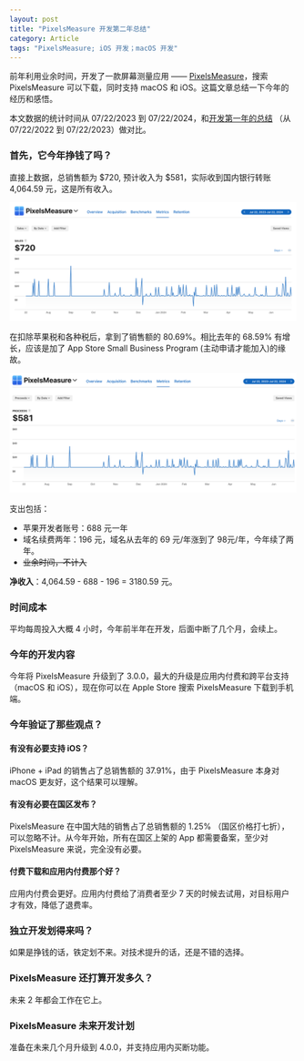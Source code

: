 ```yaml
---
layout: post
title: "PixelsMeasure 开发第二年总结"
category: Article
tags: "PixelsMeasure; iOS 开发；macOS 开发"
---
```


前年利用业余时间，开发了一款屏幕测量应用 —— [PixelsMeasure](https://apps.apple.com/app/pixelsmeasure/id1638740542)，搜索 PixelsMeasure 可以下载，同时支持 macOS 和 iOS。这篇文章总结一下今年的经历和感悟。

本文数据的统计时间从 07/22/2023 到 07/22/2024，和[开发第一年的总结](https://zddhub.com/article/2023/09/26/pixelsmeasure-development-summary.html) （从 07/22/2022 到 07/22/2023）做对比。

<!-- more -->

### 首先，它今年挣钱了吗？

直接上数据，总销售额为 $720, 预计收入为 $581，实际收到国内银行转账 4,064.59 元，这是所有收入。

![sales](/assets/images/2024-11-26/sales.png)

在扣除苹果税和各种税后，拿到了销售额的 80.69%。相比去年的 68.59% 有增长，应该是加了 App Store Small Business Program (主动申请才能加入)的缘故。

![proceeds](/assets/images/2024-11-26/Proceeds.png)

支出包括：
- 苹果开发者账号：688 元一年
- 域名续费两年：196 元，域名从去年的 69 元/年涨到了 98元/年，今年续了两年。
- ~~业余时间，不计入~~

**净收入**：4,064.59 - 688 - 196 = 3180.59 元。

### 时间成本

平均每周投入大概 4 小时，今年前半年在开发，后面中断了几个月，会续上。

### 今年的开发内容

今年将 PixelsMeasure 升级到了 3.0.0，最大的升级是应用内付费和跨平台支持（macOS 和 iOS），现在你可以在 Apple Store 搜索 PixelsMeasure 下载到手机端。

### 今年验证了那些观点？

#### 有没有必要支持 iOS？

iPhone + iPad 的销售占了总销售额的 37.91%，由于 PixelsMeasure 本身对 macOS 更友好，这个结果可以理解。

#### 有没有必要在国区发布？

PixelsMeasure 在中国大陆的销售占了总销售额的 1.25% （国区价格打七折），可以忽略不计。从今年开始，所有在国区上架的 App 都需要备案，至少对 PixelsMeasure 来说，完全没有必要。

#### 付费下载和应用内付费那个好？

应用内付费会更好。应用内付费给了消费者至少 7 天的时候去试用，对目标用户才有效，降低了退费率。

### 独立开发划得来吗？

如果是挣钱的话，铁定划不来。对技术提升的话，还是不错的选择。

### PixelsMeasure 还打算开发多久？

未来 2 年都会工作在它上。

### PixelsMeasure 未来开发计划

准备在未来几个月升级到 4.0.0，并支持应用内买断功能。
